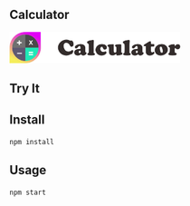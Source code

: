 Calculator
---
<img src="Logotype primary.png" width="60%" height="60%" />




Try It
---



Install
---

`npm install`



Usage
---

`npm start`

